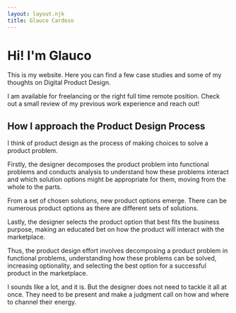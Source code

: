 ```yaml
---
layout: layout.njk
title: Glauco Cardoso
---
```


# Hi! I'm Glauco
This is my website. Here you can find a few case studies and some of my thoughts on Digital Product Design.

I am available for freelancing or the right full time remote position. Check out a small review of my previous work experience and reach out!

## How I approach the Product Design Process
I think of product design as the process of making choices to solve a product problem.

Firstly, the designer decomposes the product problem into functional problems and conducts analysis to understand how these problems interact and which solution options might be appropriate for them, moving from the whole to the parts.

From a set of chosen solutions, new product options emerge. There can be numerous product options as there are different sets of solutions.

Lastly, the designer selects the product option that best fits the business purpose, making an educated bet on how the product will interact with the marketplace.

Thus, the product design effort involves decomposing a product problem in functional problems, understanding how these problems can be solved, increasing optionality, and selecting the best option for a successful product in the marketplace.

I sounds like a lot, and it is. But the designer does not need to tackle it all at once. They need to be present and make a judgment call on how and where to channel their energy.
